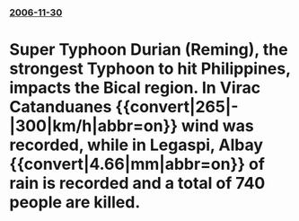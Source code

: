 ### [2006-11-30](/news/2006/11/30/index.md)

#  Super Typhoon Durian (Reming), the strongest Typhoon to hit Philippines, impacts the Bical region. In Virac Catanduanes {{convert|265|-|300|km/h|abbr=on}} wind was recorded, while in Legaspi, Albay {{convert|4.66|mm|abbr=on}} of rain is recorded and a total of 740 people are killed.



